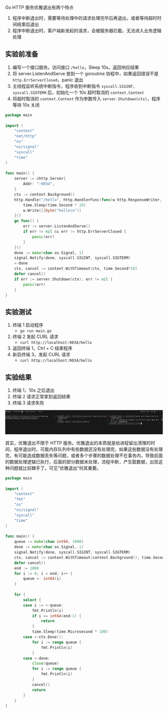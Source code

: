 
Go HTTP 服务优雅退出有两个特点

1. 程序中断退出时，需要等待处理中的请求处理完毕后再退出，或者等待超时时间结束后退出
2. 程序中断退出时，客户端新发起的请求，会被服务器拦截，无法进入业务逻辑处理

## 实验前准备

1. 编写一个接口服务。访问接口 `/hello`，Sleep 10s，返回响应结果
2. 将 server.ListenAndServe 放到一个 goroutine 协程中，如果返回错误不是 `http.ErrServerClosed`，panic 退出
3. 主线程监听系统中断指令，程序收到中断指令 `syscall.SIGINT, syscall.SIGTERM` 后，初始化一个 10s 超时取消的 `context.Context`
4. 将超时取消的 `context.Context` 作为参数传入 `server.Shutdown(ctx)`，程序等待 10s 关闭

```go
package main

import (
	"context"
	"net/http"
	"os"
	"os/signal"
	"syscall"
	"time"
)

func main() {
	server := &http.Server{
		Addr: ":9034",
	}
	ctx := context.Background()
	http.Handle("/hello", http.HandlerFunc(func(w http.ResponseWriter, r *http.Request) {
		time.Sleep(time.Second * 10)
		w.Write([]byte("hello\n"))
	}))
	go func() {
		err := server.ListenAndServe()
		if err != nil && err != http.ErrServerClosed {
			panic(err)
		}
	}()
	done := make(chan os.Signal, 1)
	signal.Notify(done, syscall.SIGINT, syscall.SIGTERM)
	<-done
	ctx, cancel := context.WithTimeout(ctx, time.Second*10)
	defer cancel()
	if err := server.Shutdown(ctx); err != nil {
		panic(err)
	}
}
```

## 实验测试

1. 终端 1 启动程序
    - `go run main.go`
2. 终端 2 发起 CURL 请求
    - `curl http://localhost:9034/hello`
3. 返回终端 1，Ctrl + C 结束程序
4. 新启终端 3，发起 CURL 请求
    - `curl http://localhost:9034/hello`

## 实验结果
1. 终端 1，10s 之后退出
2. 终端 2 请求正常拿到返回结果
3. 终端 3 请求失败

![Graceful Exit 实验截图](./graceful-exit.png)


其实，优雅退出不限于 HTTP 服务。优雅退出的本质就是给进程留出清理的时间，程序退出时，可能内存队列中有些数据还没有处理完，如果这些数据没有处理完，有可能造成数据丢失等问题，或者多个步骤的数据处理不在事务内，导致前面的数据处理逻辑已执行，后面的部分数据未处理，流程中断，产生脏数据，出现这种问题就比较棘手了。可见“优雅退出”何其重要。


```go
package main

import (
	"context"
	"fmt"
	"os"
	"os/signal"
	"syscall"
	"time"
)

func main() {
	queue := make(chan int64, 1000)
	done := make(chan os.Signal, 1)
	signal.Notify(done, syscall.SIGINT, syscall.SIGTERM)
	ctx, cancel := context.WithTimeout(context.Background(), time.Second*10)
	defer cancel()
	end := 1000
	for i := 0; i < end; i++ {
		queue <- int64(i)
	}

	for {
		select {
		case i := <-queue:
			fmt.Println(i)
			if i == int64(end-1) {
				return
			}
			time.Sleep(time.Microsecond * 100)
		case <-ctx.Done():
			for i := range queue {
				fmt.Println(i)
			}
		case <-done:
			close(queue)
			for i := range queue {
				fmt.Println(i)
			}
			cancel()
			return
		}
	}
}

```